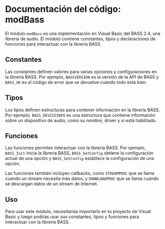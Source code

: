 # Documentación del código: modBass

El módulo `modBass` es una implementación en Visual Basic del BASS 2.4, una librería de audio. El módulo contiene constantes, tipos y declaraciones de funciones para interactuar con la librería BASS.

## Constantes

Las constantes definen valores para varias opciones y configuraciones en la librería BASS. Por ejemplo, `BASSVERSION` es la versión de la API de BASS y `BASS_OK` es el código de error que se devuelve cuando todo está bien.

## Tipos

Los tipos definen estructuras para contener información en la librería BASS. Por ejemplo, `BASS_DEVICEINFO` es una estructura que contiene información sobre un dispositivo de audio, como su nombre, driver y si está habilitado.

## Funciones

Las funciones permiten interactuar con la librería BASS. Por ejemplo, `BASS_Init` inicia la librería BASS, `BASS_GetConfig` obtiene la configuración actual de una opción y `BASS_SetConfig` establece la configuración de una opción.

Las funciones también incluyen callbacks, como `STREAMPROC` que se llama cuando un stream necesita más datos, y `DOWNLOADPROC` que se llama cuando se descargan datos de un stream de Internet.

## Uso

Para usar este módulo, necesitarías importarlo en tu proyecto de Visual Basic y luego podrías usar sus constantes, tipos y funciones para interactuar con la librería BASS.